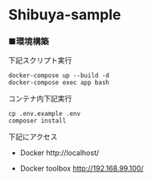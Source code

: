 # Shibuya-sample

### ■環境構築
下記スクリプト実行
```
docker-compose up --build -d
docker-compose exec app bash
```
コンテナ内下記実行
```
cp .env.example .env
composer install
```

下記にアクセス
* Docker
  http://localhost/

* Docker toolbox
  http://192.168.99.100/